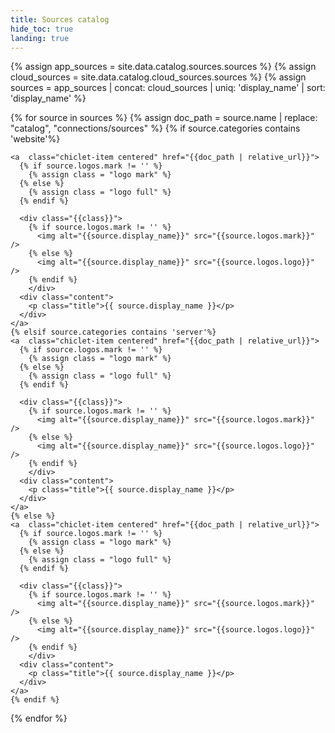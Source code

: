 ```yaml
---
title: Sources catalog
hide_toc: true
landing: true
---
```


<div class="l-chiclet-collection">
  {% assign app_sources = site.data.catalog.sources.sources %}
  {% assign cloud_sources = site.data.catalog.cloud_sources.sources %}
  {% assign sources = app_sources | concat: cloud_sources | uniq: 'display_name' | sort: 'display_name' %}

  {% for source in sources %}
    {% assign doc_path = source.name | replace: "catalog", "connections/sources" %}
    {% if source.categories contains 'website'%}
<!-- Show AJs first -->
    <a  class="chiclet-item centered" href="{{doc_path | relative_url}}">
      {% if source.logos.mark != '' %}
        {% assign class = "logo mark" %}
      {% else %}
        {% assign class = "logo full" %}
      {% endif %}

      <div class="{{class}}">
        {% if source.logos.mark != '' %}
          <img alt="{{source.display_name}}" src="{{source.logos.mark}}" />
        {% else %}
          <img alt="{{source.display_name}}" src="{{source.logos.logo}}" />
        {% endif %}
        </div>
      <div class="content">
        <p class="title">{{ source.display_name }}</p>
      </div>
    </a>
    {% elsif source.categories contains 'server'%}
    <a  class="chiclet-item centered" href="{{doc_path | relative_url}}">
      {% if source.logos.mark != '' %}
        {% assign class = "logo mark" %}
      {% else %}
        {% assign class = "logo full" %}
      {% endif %}

      <div class="{{class}}">
        {% if source.logos.mark != '' %}
          <img alt="{{source.display_name}}" src="{{source.logos.mark}}" />
        {% else %}
          <img alt="{{source.display_name}}" src="{{source.logos.logo}}" />
        {% endif %}
        </div>
      <div class="content">
        <p class="title">{{ source.display_name }}</p>
      </div>
    </a>
    {% else %}
    <a  class="chiclet-item centered" href="{{doc_path | relative_url}}">
      {% if source.logos.mark != '' %}
        {% assign class = "logo mark" %}
      {% else %}
        {% assign class = "logo full" %}
      {% endif %}

      <div class="{{class}}">
        {% if source.logos.mark != '' %}
          <img alt="{{source.display_name}}" src="{{source.logos.mark}}" />
        {% else %}
          <img alt="{{source.display_name}}" src="{{source.logos.logo}}" />
        {% endif %}
        </div>
      <div class="content">
        <p class="title">{{ source.display_name }}</p>
      </div>
    </a>
    {% endif %}
  {% endfor %}
